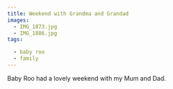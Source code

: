 ```yaml
---
title: Weekend with Grandma and Grandad
images:
  - IMG_1873.jpg
  - IMG_1886.jpg
tags:

  - baby roo
  - family
---
```

Baby Roo had a lovely weekend with my Mum and Dad.
